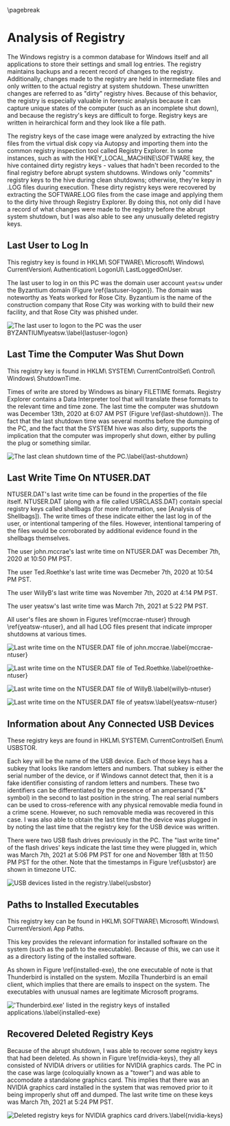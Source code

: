 \pagebreak

# Analysis of Registry

The Windows registry is a common database for Windows itself and all applications to store their settings and small log entries. The registry maintains backups and a recent record of changes to the registry. Additionally, changes made to the registry are held in intermediate files and only written to the actual registry at system shutdown. These unwritten changes are referred to as "dirty" registry hives. Because of this behavior, the registry is especially valuable in forensic analysis because it can capture unique states of the computer (such as an incomplete shut down), and because the registry's keys are difficult to forge. Registry keys are written in heirarchical form and they look like a file path.

The registry keys of the case image were analyzed by extracting the hive files from the virtual disk copy via Autopsy and importing them into the common registry inspection tool called Registry Explorer. In some instances, such as with the HKEY_LOCAL_MACHINE\\SOFTWARE key, the hive contained dirty registry keys - values that hadn't been recorded to the final registry before abrupt system shutdowns. Windows only "commits" registry keys to the hive during clean shutdowns; otherwise, they're kepy in .LOG files duuring execution. These dirty registry keys were recovered by extracting the SOFTWARE.LOG files from the case image and applying them to the dirty hive through Registry Explorer. By doing this, not only did I have a record of what changes were made to the registry before the abrupt system shutdown, but I was also able to see any unusually deleted registry keys.

## Last User to Log In

This registry key is found in HKLM\\ SOFTWARE\\ Microsoft\\ Windows\\ CurrentVersion\\ Authentication\\ LogonUI\\ LastLoggedOnUser.

The last user to log in on this PC was the domain user account `yeatsw` under the Byzantium domain (Figure \ref{lastuser-logon}). The domain was noteworthy as Yeats worked for Rose City. Byzantium is the name of the construction company that Rose City was working with to build their new facility, and that Rose City was phished under.

![The last user to logon to the PC was the user BYZANTIUM\\yeatsw.\label{lastuser-logon}](./images/lastuser-logon.png)

## Last Time the Computer Was Shut Down

This registry key is found in HKLM\\ SYSTEM\\ CurrentControlSet\\ Control\\ Windows\\ ShutdownTime.

Times of write are stored by Windows as binary FILETIME formats. Registry Explorer contains a Data Interpreter tool that will translate these formats to the relevant time and time zone. The last time the computer was shutdown was December 13th, 2020 at 6:07 AM PST (Figure \ref{last-shutdown}). The fact that the last shutdown time was several months before the dumping of the PC, and the fact that the SYSTEM hive was also dirty, supports the implication that the computer was improperly shut down, either by pulling the plug or something similar.

![The last clean shutdown time of the PC.\label{last-shutdown}](./images/last-shutdown.png)

## Last Write Time On NTUSER.DAT

NTUSER.DAT's last write time can be found in the properties of the file itself. NTUSER.DAT (along with a file called USRCLASS.DAT) contain special registry keys called shellbags (for more information, see [Analysis of Shellbags]). The write times of these indicate either the last log in of the user, or intentional tampering of the files. However, intentional tampering of the files would be corroborated by additional evidence found in the shellbags themselves.

The user john.mccrae's last write time on NTUSER.DAT was December 7th, 2020 at 10:50 PM PST.

The user Ted.Roethke's last write time was Decmeber 7th, 2020 at 10:54 PM PST.

The user WillyB's last write time was November 7th, 2020 at 4:14 PM PST.

The user yeatsw's last write time was March 7th, 2021 at 5:22 PM PST.

All user's files are shown in Figures \ref{mccrae-ntuser} through \ref{yeatsw-ntuser}, and all had LOG files present that indicate improper shutdowns at various times.

![Last write time on the NTUSER.DAT file of john.mccrae.\label{mccrae-ntuser}](./images/mccrae-ntuser.png)

![Last write time on the NTUSER.DAT file of Ted.Roethke.\label{roethke-ntuser}](./images/roethke-ntuser.png)

![Last write time on the NTUSER.DAT file of WillyB.\label{willyb-ntuser}](./images/willyb-ntuser.png)

![Last write time on the NTUSER.DAT file of yeatsw.\label{yeatsw-ntuser}](./images/yeatsw-ntuser.png)

## Information about Any Connected USB Devices

These registry keys are found in  HKLM\\ SYSTEM\\ CurrentControlSet\\ Enum\\ USBSTOR.

Each key will be the name of the USB device. Each of those keys has a subkey that looks like random letters and numbers. That subkey is either the serial number of the device, or if Windows cannot detect that, then it is a fake identifier consisting of random letters and numbers. These two identifiers can be differentiated by the presence of an ampersand ("&" symbol) in the second to last position in the string. The real serial numbers can be used to cross-reference with any physical removable media found in a crime scene. However, no such removable media was recovered in this case. I was also able to obtain the last time that the device was plugged in by noting the last time that the registry key for the USB device was written.

There were two USB flash drives previously in the PC. The "last write time" of the flash drives' keys indicate the last time they were plugged in, which was March 7th, 2021 at 5:06 PM PST for one and November 18th at 11:50 PM PST for the other. Note that the timestamps in Figure \ref{usbstor} are shown in timezone UTC.

![USB devices listed in the registry.\label{usbstor}](./images/usbstor.png)

## Paths to Installed Executables

This registry key can be found in HKLM\\ SOFTWARE\\ Microsoft\\ Windows\\ CurrentVersion\\ App Paths.

This key provides the relevant information for installed software on the system (such as the path to the executable). Because of this, we can use it as a directory listing of the installed software.

As shown in Figure \ref{installed-exe}, the one executable of note is that Thunderbird is installed on the system. Mozilla Thunderbird is an email client, which implies that there are emails to inspect on the system. The executables with unusual names are legitimate Microsoft programs.

!['Thunderbird.exe' listed in the registry keys of installed applications.\label{installed-exe}](./images/installed-exe.png)

## Recovered Deleted Registry Keys

Because of the abrupt shutdown, I was able to recover some registry keys that had been deleted. As shown in Figure \ref{nvidia-keys}, they all consisted of NVIDIA drivers or utilities for NVIDIA graphics cards. The PC in the case was large (coloquially known as a "tower") and was able to accomodate a standalone graphics card. This implies that there was an NVIDIA graphics card installed in the system that was removed prior to it being improperly shut off and dumped. The last write time on these keys was March 7th, 2021 at 5:24 PM PST.

![Deleted registry keys for NVIDIA graphics card drivers.\label{nvidia-keys}](./images/nvidia-keys.png)
